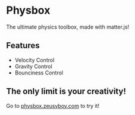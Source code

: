 # Physbox
The ultimate physics toolbox, made with matter.js!

## Features
<ul>
<li>Velocity Control</li>
<li>Gravity Control</li>
<li>Bounciness Control</li>
</ul>

## The only limit is your creativity!
Go to <a href="physbox.zeusyboy.com">physbox.zeusyboy.com</a> to try it!